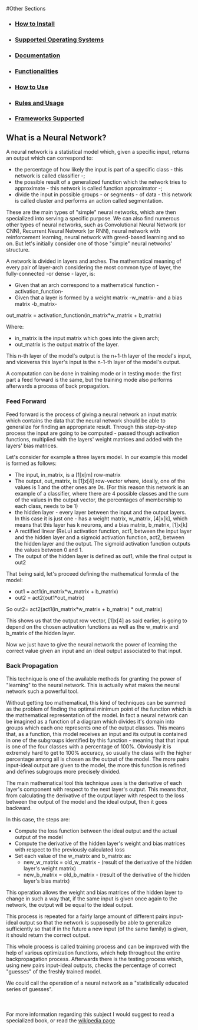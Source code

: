 #Other Sections

* ### <a href="../HOWTO.md#install">How to Install</a>
* ### <a href="../README.md#ossupport">Supported Operating Systems</a>
* ### <a href="../README.md#documentation">Documentation</a>
* ### <a href="../README.md#funcs">Functionalities</a>
* ### <a href="HOWTO.md#howto">How to Use</a>
* ### <a href="rules.md#rules">Rules and Usage</a>
* ### <a href="frameworks.md#frames">Frameworks Supported</a>

## <a name="whatis"></a>What is a Neural Network?

A neural network is a statistical model which, given a specific input, returns an output which can correspond to:
* the percentage of how likely the input is part of a specific class - this network is called classifier -;
* the possible result of a generalized function which the network tries to approximate - this network is called function approximator -;
* divide the input in possible groups - or segments - of data - this network is called cluster and performs an action called segmentation.

These are the main types of "simple" neural networks, which are then specialized into serving a specific purpose. We can also find numerous other types of neural networks, such as Convolutional Neural Network (or CNN), Recurrent Neural Network (or RNN), neural network with reinforcement learning, neural network with greed-based learning and so on. But let's initially consider one of those "simple" neural networks' structure.

A network is divided in layers and arches. The mathematical meaning of every pair of layer-arch considering the most common type of layer, the fully-connected -or dense - layer, is:
 * Given that an arch correspond to a mathematical function -activation_function-
 * Given that a layer is formed by a weight matrix -w_matrix- and a bias matrix -b_matrix-


 out_matrix = activation_function(in_matrix*w_matrix + b_matrix)

 Where:

 * in_matrix is the input matrix which goes into the given arch;
 * out_matrix is the output matrix of the layer.


 This n-th layer of the model's output is the n+1-th layer of the model's input, and viceversa this layer's input is the n-1-th layer of the model's output.  

 A computation can be done in training mode or in testing mode: the first part a feed forward is the same, but the training mode also performs afterwards a process of back propagation.


### <a name="feedfor"></a>Feed Forward

Feed forward is the process of giving a neural network an input matrix which contains the data that the neural network should be able to generalize for finding an appropriate result.
Through this step-by-step process the input are going to be computed - passed though activation functions, multiplied with the layers' weight matrices and added with the layers' bias matrices.

Let's consider for example a three layers model. In our example this model is formed as follows:

*   The input, in_matrix, is a [1]x[m] row-matrix
*   The output, out_matrix, is [1]x[4] row-vector where, ideally, one of the values is 1 and the other ones are 0s. (For this reason this network is an example of a classifier, where there are 4 possible classes and the sum of the values in the output vector, the percentages of membership to each class, needs to be 1)
* the hidden layer - every layer between the input and the output layers. In this case it is just one - has a weight matrix, w_matrix, [4]x[k], which means that this layer has k neurons, and a bias matrix, b_matrix, [1]x[k]
* A rectified linear (ReLu) activation function, act1, between the input layer and the hidden layer and a sigmoid activation function, act2, between the hidden layer and the output. The sigmoid activation function outputs the values between 0 and 1.
* The output of the hidden layer is defined as out1, while the final output is out2

That being said, let's proceed defining the mathematical formula of the model:

* out1 = act1(in_matrix*w_matrix + b_matrix)
* out2 = act2(out1*out_matrix)

So out2= act2(act1(in_matrix*w_matrix + b_matrix) * out_matrix)

This shows us that the output row vector, [1]x[4] as said earlier, is going to depend on the chosen activation functions as well as the w_matrix and b_matrix of the hidden layer.

Now we just have to give the neural network the power of learning the correct value given an input and an ideal output associated to that input.


###  <a name="backprop"></a>Back Propagation


This technique is one of the available methods for granting the power of "learning" to the neural network. This is actually what makes the neural network such a powerful tool.

Without getting too mathematical, this kind of techniques can be summed as the problem of finding the optimal minimum point of the function which is the mathematical representation of the model. In fact a neural network can be imagined as a function of a diagram which divides it's domain into groups which each one represents one of the output classes. This means that, as a function, this model receives an input and its output is contained in one of the subgroups identified by this function - meaning that that input is one of the four classes with a percentage of 100%. Obviously it is extremely hard to get to 100% accuracy, so usually the class with the higher percentage among all is chosen as the output of the model. The more pairs input-ideal output are given to the model, the more this function is refined and defines subgroups more precisely divided.

The main mathematical tool this technique uses is the derivative of each layer's component with respect to the next layer's output. This means that, from calculating the derivative of the output layer with respect to the loss between the output of the model and the ideal output, then it goes backward.

In this case, the steps are:

* Compute the loss function between the ideal output and the actual output of the model
* Compute the derivative of the hidden layer's weight and bias matrices with respect to the previously calculated loss
* Set each value of the w_matrix and b_matrix as:
    * new_w_matrix = old_w_matrix - (result of the derivative of the hidden layer's weight matrix)
    * new_b_matrix = old_b_matrix - (result of the derivative of the hidden layer's bias matrix)

This operation allows the weight and bias matrices of the hidden layer to change in such a way that, if the same input is given once again to the network, the output will be equal to the ideal output.

This process is repeated for a fairly large amount of different pairs input-ideal output so that the network is supposedly be able to generalize sufficiently so that if in the future a new input (of the same family) is given, it should return the correct output.

This whole process is called training process and can be improved with the help of various optimization functions, which help throughout the entire backpropagation process. Afterwards there is the testing process which, using new pairs input-ideal outputs, checks the percentage of correct "guesses" of the freshly trained model.

We could call the operation of a neural network as a "statistically educated series of guesses".
<br /><br /><br /><br />
For more information regarding this subject I would suggest to read a specialized book, or read the <a href="https://en.wikipedia.org/wiki/Artificial_neural_network">wikipedia page</a>
